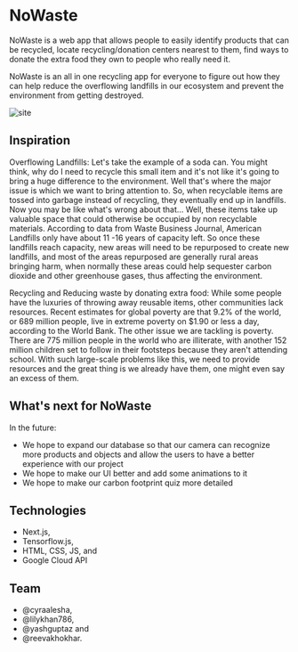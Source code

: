 # NoWaste
NoWaste is a web app that allows people to easily identify products that can be recycled, locate recycling/donation centers nearest to them, find ways to donate the extra food they own to people who really need it.

NoWaste is an all in one recycling app for everyone to figure out how they can help reduce the overflowing landfills in our ecosystem and prevent the environment from getting destroyed.

![site](https://user-images.githubusercontent.com/47777673/129778606-af084c20-e422-4c5c-8905-e2b1da149c9a.png)

## Inspiration
Overflowing Landfills: Let's take the example of a soda can. You might think, why do I need to recycle this small item and it's not like it's going to bring a huge difference to the environment. Well that's where the major issue is which we want to bring attention to. So, when recyclable items are tossed into garbage instead of recycling, they eventually end up in landfills. Now you may be like what's wrong about that… Well, these items take up valuable space that could otherwise be occupied by non recyclable materials. According to data from Waste Business Journal, American Landfills only have about 11 -16 years of capacity left. So once these landfills reach capacity, new areas will need to be repurposed to create new landfills, and most of the areas repurposed are generally rural areas bringing harm, when normally these areas could help sequester carbon dioxide and other greenhouse gases, thus affecting the environment.

Recycling and Reducing waste by donating extra food: While some people have the luxuries of throwing away reusable items, other communities lack resources. Recent estimates for global poverty are that 9.2% of the world, or 689 million people, live in extreme poverty on $1.90 or less a day, according to the World Bank. The other issue we are tackling is poverty. There are 775 million people in the world who are illiterate, with another 152 million children set to follow in their footsteps because they aren't attending school. With such large-scale problems like this, we need to provide resources and the great thing is we already have them, one might even say an excess of them.

## What's next for NoWaste
In the future:

- We hope to expand our database so that our camera can recognize more products and objects and allow the users to have a better experience with our project
- We hope to make our UI better and add some animations to it
- We hope to make our carbon footprint quiz more detailed

## Technologies
- Next.js, 
- Tensorflow.js, 
- HTML, CSS, JS, and 
- Google Cloud API

## Team
- @cyraalesha,
- @lilykhan786,
- @yashguptaz and
- @reevakhokhar.
